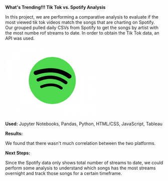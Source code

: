 **What's Trending!!! Tik Tok vs. Spotify Analysis**

In this project, we are performing a comparative analysis to evaluate if the most viewed tik tok videos match the songs that are charting on Spotify. Our grouped
pulled daily CSVs from Spotify to get the songs by artist with the most numbe rof streams to date. In order to obtain the Tik Tok data, an API was used.


![alt text](Images/Spotify.png)



**Used:**
Jupyter Notebooks, Pandas, Python, HTML/CSS, JavaScript, Tableau



**Results:**

We found that there wasn't much correlation between the two platforms.



**Next Steps:**

Since the Spotify data only shows total number of streams to date, we could perform some analysis to understand which songs has the most streams overnight and track those songs for a certain timeframe.
